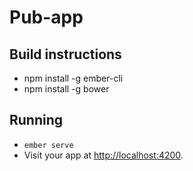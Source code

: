 # Pub-app

## Build instructions 

* npm install -g ember-cli 
* npm install -g bower

## Running

* `ember serve`
* Visit your app at [http://localhost:4200](http://localhost:4200).
